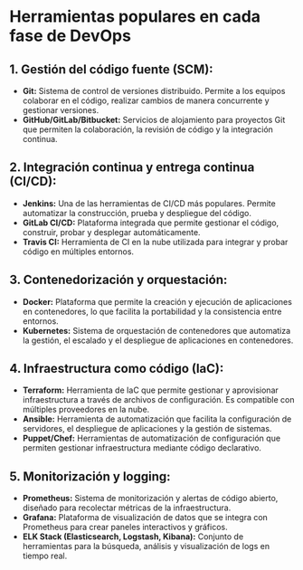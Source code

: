 # Herramientas populares en cada fase de DevOps 

## 1. Gestión del código fuente (SCM): 

- **Git:** Sistema de control de versiones distribuido. Permite a los equipos 
colaborar en el código, realizar cambios de manera concurrente y 
gestionar versiones. 
- **GitHub/GitLab/Bitbucket:** Servicios de alojamiento para proyectos Git 
que permiten la colaboración, la revisión de código y la integración 
continua. 

## 2. Integración continua y entrega continua (CI/CD): 

- **Jenkins:** Una de las herramientas de CI/CD más populares. Permite 
automatizar la construcción, prueba y despliegue del código.
- **GitLab CI/CD:** Plataforma integrada que permite gestionar el código, 
construir, probar y desplegar automáticamente. 
- **Travis CI:** Herramienta de CI en la nube utilizada para integrar y probar 
código en múltiples entornos.

## 3. Contenedorización y orquestación:

- **Docker:** Plataforma que permite la creación y ejecución de aplicaciones 
en contenedores, lo que facilita la portabilidad y la consistencia entre 
entornos.
- **Kubernetes:** Sistema de orquestación de contenedores que automatiza la 
gestión, el escalado y el despliegue de aplicaciones en contenedores. 

## 4. Infraestructura como código (IaC):

- **Terraform:** Herramienta de IaC que permite gestionar y aprovisionar 
infraestructura a través de archivos de configuración. Es compatible con 
múltiples proveedores en la nube.
- **Ansible:** Herramienta de automatización que facilita la configuración de 
servidores, el despliegue de aplicaciones y la gestión de sistemas. 
- **Puppet/Chef:** Herramientas de automatización de configuración que 
permiten gestionar infraestructura mediante código declarativo. 

## 5. Monitorización y logging:

- **Prometheus:** Sistema de monitorización y alertas de código abierto, 
diseñado para recolectar métricas de la infraestructura.
- **Grafana:** Plataforma de visualización de datos que se integra con 
Prometheus para crear paneles interactivos y gráficos. 
- **ELK Stack (Elasticsearch, Logstash, Kibana):** Conjunto de 
herramientas para la búsqueda, análisis y visualización de logs en tiempo 
real.
